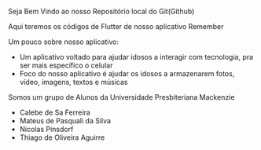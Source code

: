 Seja Bem Vindo ao nosso Repositório local do Git(Github) 

Aqui teremos os códigos de Flutter de nosso aplicativo Remember 

Um pouco sobre nosso aplicativo: 

- Um aplicativo voltado para ajudar idosos a interagir com tecnologia, pra ser mais específico o celular
- Foco do nosso aplicativo é ajudar os idosos a armazenarem fotos, vídeo, imagens, textos e músicas 

Somos um grupo de Alunos da Universidade Presbiteriana Mackenzie 

- Calebe de Sa Ferreira 
- Mateus de Pasquali da Silva 
- Nicolas Pinsdorf 
- Thiago de Oliveira Aguirre 



